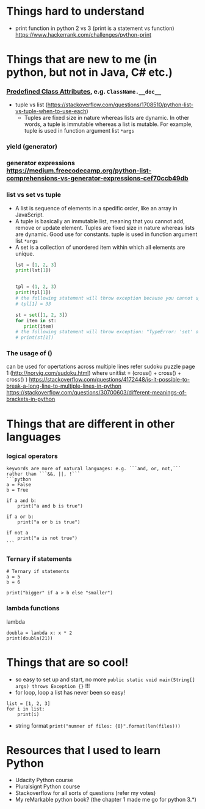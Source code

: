 # Things hard to understand
- print function in python 2 vs 3 (print is a statement vs function)
https://www.hackerrank.com/challenges/python-print


# Things that are new to me (in python, but not in Java, C# etc.)
### [Predefined Class Attributes](http://www2.lib.uchicago.edu/keith/courses/python/class/5/), e.g. ``ClassName.__doc__``
- tuple vs list (https://stackoverflow.com/questions/1708510/python-list-vs-tuple-when-to-use-each)
    - Tuples are fixed size in nature whereas lists are dynamic. In other words, a tuple is immutable whereas a list is mutable. For example, tuple is used in function argument list `*args` 
    
### yield (generator)

### generator expressions https://medium.freecodecamp.org/python-list-comprehensions-vs-generator-expressions-cef70ccb49db

### list vs set vs tuple
 - A list is sequence of elements in a spedific order, like an array in JavaScript.
 - A tuple is basically an immutable list, meaning that you cannot add, remove or update element. Tuples are fixed size in nature whereas lists are dynamic. Good use for constants. tuple is used in function argument list `*args` 
 - A set is a collection of unordered item within which all elements are unique. 
     ```python
	 lst = [1, 2, 3]
	print(lst[1])


	tpl = (1, 2, 3)
	print(tpl[1])
	# the following statement will throw exception because you cannot update element in tuple
	# tpl[1] = 33

	st = set([1, 2, 3])
	for item in st:
		print(item)
	# the following statement will throw exception: "TypeError: 'set' object does not support indexing"
	# print(st[1])
     ```

### The usage of ()
can be used for opertations across multiple lines
refer sudoku puzzle page 1 (http://norvig.com/sudoku.html)
where 
unitlist = (cross() +
 cross() +
 cross()
)
https://stackoverflow.com/questions/4172448/is-it-possible-to-break-a-long-line-to-multiple-lines-in-python
https://stackoverflow.com/questions/30700603/different-meanings-of-brackets-in-python



# Things that are different in other languages
### logical operators
	keywords are more of natural languages: e.g. ```and, or, not,``` rather than ```&&, ||, !```
	```python
	a = False
	b = True

	if a and b:
	    print("a and b is true")

	if a or b:
	    print("a or b is true")

	if not a
	    print("a is not true")
	```

### Ternary if statements 
```
# Ternary if statements 
a = 5
b = 6

print("bigger" if a > b else "smaller")
```

### lambda functions
lambda
```
doubla = lambda x: x * 2
print(doubla(21))
```

# Things that are so cool!
- so easy to set up and start, no more `public static void main(String[] args) throws Exception {}` !!!
- for loop, loop a list has never been so easy!
```
list = [1, 2, 3]
for i in list:
    print(i)
```
- string format
`print("numner of files: {0}".format(len(files)))`


# Resources that I used to learn Python
- Udacity Python course
- Pluralsignt Python course
- Stackoverflow for all sorts of questions (refer my votes)
- My reMarkable python book? (the chapter 1 made me go for python 3.*)
